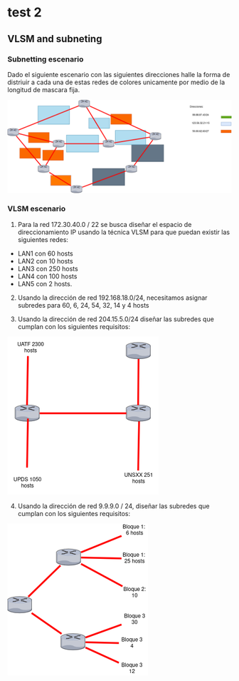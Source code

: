 # test 2

## VLSM and subneting

### Subnetting escenario

Dado el siguiente escenario con las siguientes direcciones halle la forma de distriuir a cada una de estas redes de colores unicamente por medio de la longitud de mascara fija. 

![test 5](./imgs/test5.png)

### VLSM escenario

1) Para la red 172.30.40.0 / 22 se busca diseñar el espacio de direccionamiento IP usando la técnica VLSM para que puedan existir las siguientes redes:

- LAN1 con 60 hosts
- LAN2 con 10 hosts
- LAN3 con 250 hosts
- LAN4 con 100 hosts
- LAN5 con 2 hosts.

2) Usando la dirección de red 192.168.18.0/24, necesitamos asignar subredes para 60, 6, 24, 54, 32, 14 y 4 hosts

3) Usando la dirección de red 204.15.5.0/24 diseñar las subredes que cumplan con los siguientes requisitos:

![imagen para test de redes](./imgs/test3.png)

4) Usando la dirección de red 9.9.9.0 / 24, diseñar las subredes que cumplan con los siguientes requisitos:

![imagen para test de redes](./imgs/test4.png)
